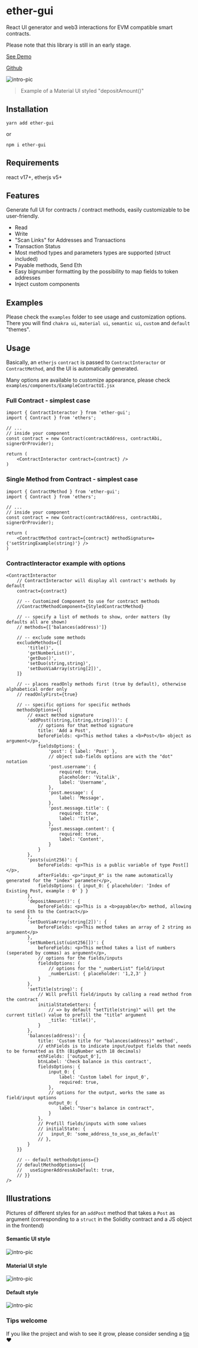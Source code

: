 # ether-gui

React UI generator and web3 interactions for EVM compatible smart contracts.

Please note that this library is still in an early stage.

[See Demo](https://kind-bohr-8eaab4.netlify.app/) 

[Github](https://github.com/webmass/ether-gui) 

![intro-pic](readme_assets/payable.png)
> Example of a Material UI styled "depositAmount()"
## Installation
```
yarn add ether-gui
```
or 
```
npm i ether-gui
```
## Requirements
react v17+, etherjs v5+
## Features
Generate full UI for contracts / contract methods, easily customizable to be user-friendly.

- Read
- Write
- "Scan Links" for Addresses and Transactions
- Transaction Status
- Most method types and parameters types are supported (struct included)
- Payable methods, Send Eth
- Easy bignumber formatting by the possibility to map fields to token addresses
- Inject custom components

## Examples

Please check the `examples` folder to see usage and customization options.
There you will find `chakra ui`, `material ui`, `semantic ui`, `custom` and `default` "themes".

## Usage
Basically, an `etherjs` `contract` is passed to `ContractInteractor` or `ContractMethod`, and the UI is automatically generated.

Many options are available to customize appearance, please check `examples/components/ExampleContractUI.jsx`

### Full Contract - simplest case
```JSX
import { ContractInteractor } from 'ether-gui';
import { Contract } from 'ethers';

// ...
// inside your component
const contract = new Contract(contractAddress, contractAbi, signerOrProvider);

return (
    <ContractInteractor contract={contract} />
)

```

### Single Method from Contract - simplest case
```JSX
import { ContractMethod } from 'ether-gui';
import { Contract } from 'ethers';

// ...
// inside your component
const contract = new Contract(contractAddress, contractAbi, signerOrProvider);

return (
    <ContractMethod contract={contract} methodSignature={'setStringExample(string)'} />
)

```
### ContractInteractor example with options

```JSX
<ContractInteractor
    // ContractInteractor will display all contract's methods by default
    contract={contract}

    // -- Customized Component to use for contract methods
    //ContractMethodComponent={StyledContractMethod}

    // -- specify a list of methods to show, order matters (by defaults all are shown)
    // methods={['balances(address)']}

    // -- exclude some methods
    excludeMethods={[
        'title()',
        'getNumberList()',
        'getDuo()',
        'setDuo(string,string)',
        'setDuoViaArray(string[2])',
    ]}

    // -- places readOnly methods first (true by default), otherwise alphabetical order only
    // readOnlyFirst={true}

    // -- specific options for specific methods
    methodsOptions={{
        // exact method signature
        'addPost((string,(string,string)))': {
            // options for that method signature
            title: 'Add a Post',
            beforeFields: <p>This method takes a <b>Post</b> object as argument</p>,
            fieldsOptions: {
                'post': { label: 'Post' },
                // object sub-fields options are with the "dot" notation
                'post.username': {
                    required: true,
                    placeholder: 'Vitalik',
                    label: 'Username',
                },
                'post.message': {
                    label: 'Message',
                },
                'post.message.title': {
                    required: true,
                    label: 'Title',
                },
                'post.message.content': {
                    required: true,
                    label: 'Content',
                }
            }
        },
        'posts(uint256)': {
            beforeFields: <p>This is a public variable of type Post[]</p>,
            afterFields: <p>"input_0" is the name automatically generated for the "index" parameter</p>,
            fieldsOptions: { input_0: { placeholder: 'Index of Existing Post, example : 0' } }
        },
        'depositAmount()': {
            beforeFields: <p>This is a <b>payable</b> method, allowing to send Eth to the Contract</p>
        },
        'setDuoViaArray(string[2])': {
            beforeFields: <p>This method takes an array of 2 string as argument</p>
        },
        'setNumberList(uint256[])': {
            beforeFields: <p>This method takes a list of numbers (seperated by commas) as argument</p>,
            // options for the fields/inputs
            fieldsOptions: {
                // options for the "_numberList" field/input
                _numberList: { placeholder: '1,2,3' }
            }
        },
        'setTitle(string)': {
            // Will prefill field/inputs by calling a read method from the contract
            initialStateGetters: {
                // => by default "setTitle(string)" will get the current title() value to prefill the "title" argument
                _title: 'title()',
            }
        },
        'balances(address)': {
            title: 'Custom title for "balances(address)" method',
            // ethFields is to indicate input/output fields that needs to be formatted as Eth (BigNumber with 18 decimals)
            ethFields: ['output_0'],
            btnLabel: 'Check balance in this contract',
            fieldsOptions: {
                input_0: {
                    label: 'Custom label for input_0',
                    required: true,
                },
                // options for the output, works the same as field/input options
                output_0: {
                    label: "User's balance in contract",
                }
            },
            // Prefill fields/inputs with some values
            // initialState: {
            //   input_0: 'some_address_to_use_as_default'
            // },
        }
    }}

    // -- default methodsOptions={}
    // defaultMethodOptions={{
    //   useSignerAddressAsDefault: true,
    // }}
/>
```

## Illustrations

Pictures of different styles for an `addPost` method that takes a `Post` as argument (corresponding to a `struct` in the Solidity contract and a JS object in the frontend)

#### Semantic UI style
![intro-pic](readme_assets/semantic.png)

#### Material UI style
![intro-pic](readme_assets/material.png)
#### Default style
![intro-pic](readme_assets/default.png)

### Tips welcome

If you like the project and wish to see it grow, please consider sending a [tip](https://bit.ly/3kN2rGM) ❤️
